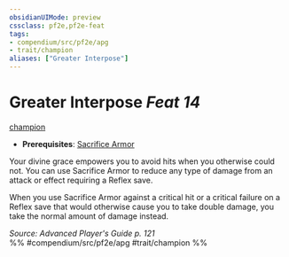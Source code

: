 ```yaml
---
obsidianUIMode: preview
cssclass: pf2e,pf2e-feat
tags:
- compendium/src/pf2e/apg
- trait/champion
aliases: ["Greater Interpose"]
---
```

# Greater Interpose  *Feat 14*  
[champion](/rules/traits/champion.md)  

- **Prerequisites**: [Sacrifice Armor](/compendium/feats/sacrifice-armor-apg.md)

Your divine grace empowers you to avoid hits when you otherwise could not. You can use Sacrifice Armor to reduce any type of damage from an attack or effect requiring a Reflex save.

When you use Sacrifice Armor against a critical hit or a critical failure on a Reflex save that would otherwise cause you to take double damage, you take the normal amount of damage instead.

*Source: Advanced Player's Guide p. 121*  
%% #compendium/src/pf2e/apg #trait/champion %%